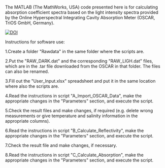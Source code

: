 The MATLAB (The MathWorks, USA) code presented here is for calculating absorption coefficient spectra based on the light intensity spectra provided by the Online Hyperspectral Integrating Cavity Absorption Meter (OSCAR, TriOS GmbH, Germany).

[![DOI](https://zenodo.org/badge/175247342.svg)](https://zenodo.org/badge/latestdoi/175247342)

Instructions for software use:

1.Create a folder "Rawdata" in the same folder where the scripts are.

2.Put the "RAW_DARK.dat" and the corresponding "RAW_LIGH.dat" files, which are in the .tar file downloaded from the OSCAR in that folder. The files can also be renamed.

3.Fill out the "User_Input.xlsx" spreadsheet and put it in the same location where also the scripts are.

4.Read the instructions in script "A_Import_OSCAR_Data", make the appropriate changes in the "Parameters" section, and execute the script.

5.Check the result files and make changes, if required (e.g. delete wrong measurements or give temperature and salinity information in the appropriate columns).

6.Read the instructions in script "B_Calculate_Reflectivity", make the appropriate changes in the "Parameters" section, and execute the script.

7.Check the result file and make changes, if necessary.

8.Read the instructions in script "C_Calculate_Absorption", make the appropriate changes in the "Parameters" section, and execute the script.
